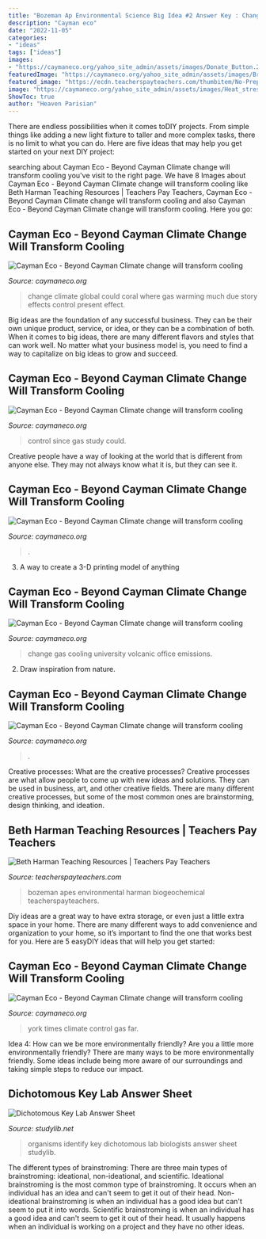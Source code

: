 ```yaml
---
title: "Bozeman Ap Environmental Science Big Idea #2 Answer Key : Change Climate Global Could Coral Where Gas Warming Much Due Story Effects Control Present Effect"
description: "Cayman eco"
date: "2022-11-05"
categories:
- "ideas"
tags: ["ideas"]
images:
- "https://caymaneco.org/yahoo_site_admin/assets/images/Donate_Button.22585551_std.png"
featuredImage: "https://caymaneco.org/yahoo_site_admin/assets/images/Brexit_protester.295123658_std.jpg"
featured_image: "https://ecdn.teacherspayteachers.com/thumbitem/No-Prep-AP-Environmental-APES-Big-Bundle-Bozeman-Science-Videos-1-16-Quiz-5076837/original-5076837-1.jpg"
image: "https://caymaneco.org/yahoo_site_admin/assets/images/Heat_stressed_corals_UPI_Photo_by_D_Bhattacharya.6111419_std.jpg"
ShowToc: true
author: "Heaven Parisian"
---
```



There are endless possibilities when it comes toDIY projects. From simple things like adding a new light fixture to taller and more complex tasks, there is no limit to what you can do. Here are five ideas that may help you get started on your next DIY project: 

	

		
searching about Cayman Eco - Beyond Cayman Climate change will transform cooling you've visit to the right page. We have 8 Images about Cayman Eco - Beyond Cayman Climate change will transform cooling like Beth Harman Teaching Resources | Teachers Pay Teachers, Cayman Eco - Beyond Cayman Climate change will transform cooling and also Cayman Eco - Beyond Cayman Climate change will transform cooling. Here you go:
		
    
## Cayman Eco - Beyond Cayman Climate Change Will Transform Cooling

<img loading=lazy src="https://caymaneco.org/yahoo_site_admin/assets/images/Heat_stressed_corals_UPI_Photo_by_D_Bhattacharya.6111419_std.jpg" onerror="this.onerror=null;this.src='https://tse1.mm.bing.net/th?id=OIP.BtIsZvTUepZkTNy3tLuujwHaE7&amp;pid=15.1';" alt="Cayman Eco - Beyond Cayman Climate change will transform cooling">

_Source: caymaneco.org_

>change climate global could coral where gas warming much due story effects control present effect. 

	

Big ideas are the foundation of any successful business. They can be their own unique product, service, or idea, or they can be a combination of both. When it comes to big ideas, there are many different flavors and styles that can work well. No matter what your business model is, you need to find a way to capitalize on big ideas to grow and succeed.

    
## Cayman Eco - Beyond Cayman Climate Change Will Transform Cooling

<img loading=lazy src="https://caymaneco.org/yahoo_site_admin/assets/images/Brexit_protester.295123658_std.jpg" onerror="this.onerror=null;this.src='https://tse2.mm.bing.net/th?id=OIP.kZ14Pg5GKfgNwmgUfoa9igHaE7&amp;pid=15.1';" alt="Cayman Eco - Beyond Cayman Climate change will transform cooling">

_Source: caymaneco.org_

>control since gas study could. 

	

Creative people have a way of looking at the world that is different from anyone else. They may not always know what it is, but they can see it.

    
## Cayman Eco - Beyond Cayman Climate Change Will Transform Cooling

<img loading=lazy src="https://caymaneco.org/yahoo_site_admin/assets/images/Cow_skull_-_Martin_Bernetti_Agence_France-Presse_—_Getty_Images_New_York_Times.12781440_std.jpg" onerror="this.onerror=null;this.src='https://tse4.mm.bing.net/th?id=OIP.oJqdMka7qsD0vOalcbxPDgHaE0&amp;pid=15.1';" alt="Cayman Eco - Beyond Cayman Climate change will transform cooling">

_Source: caymaneco.org_

>. 

	

3. A way to create a 3-D printing model of anything 

    
## Cayman Eco - Beyond Cayman Climate Change Will Transform Cooling

<img loading=lazy src="https://caymaneco.org/yahoo_site_admin/assets/images/Donate_Button.22585551_std.png" onerror="this.onerror=null;this.src='https://tse4.mm.bing.net/th?id=OIP.cyYTPqwc5vWRgKApQ_OWkQAAAA&amp;pid=15.1';" alt="Cayman Eco - Beyond Cayman Climate change will transform cooling">

_Source: caymaneco.org_

>change gas cooling university volcanic office emissions. 

	

2. Draw inspiration from nature.

    
## Cayman Eco - Beyond Cayman Climate Change Will Transform Cooling

<img loading=lazy src="https://caymaneco.org/yahoo_site_admin/assets/images/Scorched_trees_LA_Times.177180419_std.jpg" onerror="this.onerror=null;this.src='https://tse1.mm.bing.net/th?id=OIP.KeGQKtitVP4a2V3iNr7PbAAAAA&amp;pid=15.1';" alt="Cayman Eco - Beyond Cayman Climate change will transform cooling">

_Source: caymaneco.org_

>. 

	

Creative processes: What are the creative processes?
Creative processes are what allow people to come up with new ideas and solutions. They can be used in business, art, and other creative fields. There are many different creative processes, but some of the most common ones are brainstorming, design thinking, and ideation.

    
## Beth Harman Teaching Resources | Teachers Pay Teachers

<img loading=lazy src="https://ecdn.teacherspayteachers.com/thumbitem/No-Prep-AP-Environmental-APES-Big-Bundle-Bozeman-Science-Videos-1-16-Quiz-5076837/original-5076837-1.jpg" onerror="this.onerror=null;this.src='https://tse1.mm.bing.net/th?id=OIP.ww9oZSXx3qoASXNGZ8Im_AAAAA&amp;pid=15.1';" alt="Beth Harman Teaching Resources | Teachers Pay Teachers">

_Source: teacherspayteachers.com_

>bozeman apes environmental harman biogeochemical teacherspayteachers. 

	

Diy ideas are a great way to have extra storage, or even just a little extra space in your home. There are many different ways to add convenience and organization to your home, so it’s important to find the one that works best for you. Here are 5 easyDIY ideas that will help you get started: 

    
## Cayman Eco - Beyond Cayman Climate Change Will Transform Cooling

<img loading=lazy src="https://caymaneco.org/yahoo_site_admin/assets/images/Car_free_NYC_Karsten_Moran_for_The_New_York_Times.22384140_std.jfif" onerror="this.onerror=null;this.src='https://tse2.mm.bing.net/th?id=OIP.d0r9o5NwxDOhwtvrpTDgRAHaE7&amp;pid=15.1';" alt="Cayman Eco - Beyond Cayman Climate change will transform cooling">

_Source: caymaneco.org_

>york times climate control gas far. 

	

Idea 4: How can we be more environmentally friendly?
Are you a little more environmentally friendly? There are many ways to be more environmentally friendly. Some ideas include being more aware of our surroundings and taking simple steps to reduce our impact.

    
## Dichotomous Key Lab Answer Sheet

<img loading=lazy src="https://s3.studylib.net/store/data/008731187_1-c5db8b89141aee97241f2a32ac512c2c-260x520.png" onerror="this.onerror=null;this.src='https://tse1.mm.bing.net/th?id=OIP.eW7bkVTtnh488PPKWCE3aADbEc&amp;pid=15.1';" alt="Dichotomous Key Lab Answer Sheet">

_Source: studylib.net_

>organisms identify key dichotomous lab biologists answer sheet studylib. 

	

The different types of brainstroming:
There are three main types of brainstroming: ideational, non-ideational, and scientific. Ideational brainstroming is the most common type of brainstroming. It occurs when an individual has an idea and can't seem to get it out of their head. Non-ideational brainstroming is when an individual has a good idea but can't seem to put it into words. Scientific brainstroming is when an individual has a good idea and can't seem to get it out of their head. It usually happens when an individual is working on a project and they have no other ideas.

